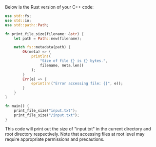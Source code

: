 Below is the Rust version of your C++ code:
```rust
use std::fs;
use std::io;
use std::path::Path;

fn print_file_size(filename: &str) {
    let path = Path::new(filename);

    match fs::metadata(path) {
        Ok(meta) => {
            println!(
                "Size of file {} is {} bytes.",
                filename, meta.len()
            );
        }
        Err(e) => {
            eprintln!("Error accessing file: {}", e));
        }
    }
}

fn main() {
    print_file_size("input.txt");
    print_file_size("/input.txt");
}
```
This code will print out the size of "input.txt" in the current directory and root directory respectively. Note that accessing files at root level may require appropriate permissions and precautions.
